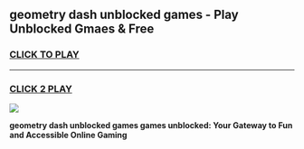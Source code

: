 
## geometry dash unblocked games - Play Unblocked Gmaes & Free
<h3>
<a href="https://news.freeplayer.one?title=geometry_dash_unblocked_games&ref=16F">CLICK TO PLAY</a></h3>
<hr>

<h3>
<a href="https://news.freeplayer.one?title=geometry_dash_unblocked_games&ref=16F">CLICK 2 PLAY</a>
  
</h3>

<a href="https://news.freeplayer.one?title=geometry_dash_unblocked_games&ref=16F/"><img src="https://clearcache.store/games.png"></a>


**geometry dash unblocked games games unblocked: Your Gateway to Fun and Accessible Online Gaming**
